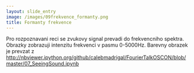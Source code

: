 ```yaml
---
layout: slide_entry
image: /images/09frekvence_formanty.png
title: Formanty frekvence 
---
```

Pro rozpoznavani reci se zvukovy signal prevadi do frekvencniho spektra.
Obrazky zobrazuji intenzitu frekvenci v pasmu 0-5000Hz. Barevny obrazek je prevzat z http://nbviewer.ipython.org/github/calebmadrigal/FourierTalkOSCON/blob/master/07_SeeingSound.ipynb
